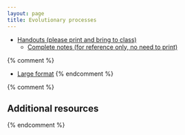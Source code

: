 ```yaml
---
layout: page
title: Evolutionary processes
---
```


* [Handouts (please print and bring to class)](/materials/processes.handouts.pdf)
  * [Complete notes (for reference only, no need to print)](/materials/processes.complete.pdf)

{% comment %} 
  * [Large format](/materials/intro.large.pdf)
{% endcomment %} 

{% comment %} 
## Additional resources
{% endcomment %} 


